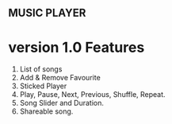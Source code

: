 ## MUSIC PLAYER

# version 1.0 Features

1. List of songs
2. Add & Remove Favourite
3. Sticked Player
4. Play, Pause, Next, Previous, Shuffle, Repeat.
5. Song Slider and Duration.
6. Shareable song.
